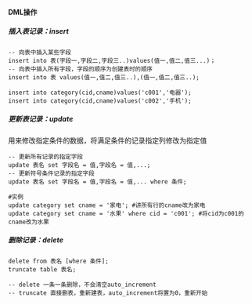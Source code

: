 #### DML操作



##### 插入表记录：insert

```mysql
-- 向表中插入某些字段
insert into 表(字段一,字段二,字段三..)values(值一,值二,值三...)；
-- 向表中插入所有字段，字段的顺序为创建表时的顺序
insert into 表 values(值一,值二,值三..),(值一,值二,值三..);

insert into category(cid,cname)values('c001','电器');
insert into category(cid,cname)values('c002','手机');

```



##### 更新表记录：update

用来修改指定条件的数据，将满足条件的记录指定列修改为指定值

```mysql
-- 更新所有记录的指定字段
update 表名 set 字段名 = 值,字段名 = 值,...;
-- 更新符号条件记录的指定字段
update 表名 set 字段名 = 值,字段名 = 值,... where 条件;

#实例
update category set cname = '家电'; #讲所有行的cname改为家电
update category set cname = '水果' where cid = 'c001'; #将cid为c001的cname改为水果
```



##### 删除记录：delete

```mysql
delete from 表名 [where 条件];
truncate table 表名;

-- delete 一条一条删除，不会清空auto_increment
-- truncate 直接删表，重新建表，auto_increment将置为0，重新开始
```

